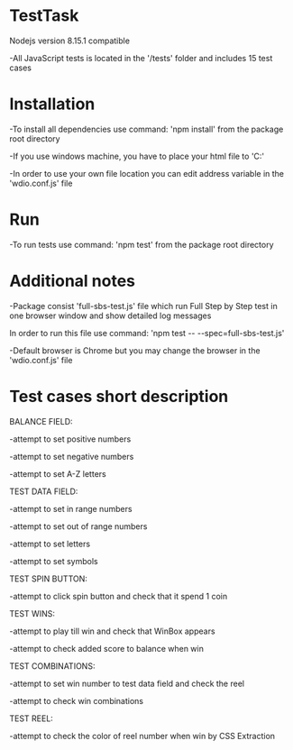 # TestTask

Nodejs version 8.15.1 compatible

-All JavaScript tests is located in the '/tests' folder and includes 15 test cases

# Installation
-To install all dependencies use command: 'npm install' from the package root directory

-If you use windows machine, you have to place your html file to 'C:\'

-In order to use your own file location you can edit address variable in the 'wdio.conf.js' file

# Run
-To run tests use command: 'npm test' from the package root directory

# Additional notes
-Package consist 'full-sbs-test.js' file which run Full Step by Step test in one browser window and show detailed log messages

In order to run this file use command: 'npm test -- --spec=full-sbs-test.js'

-Default browser is Chrome but you may change the browser in the 'wdio.conf.js' file

# Test cases short description
BALANCE FIELD:

-attempt to set positive numbers

-attempt to set negative numbers

-attempt to set A-Z letters

TEST DATA FIELD:

-attempt to set in range numbers

-attempt to set out of range numbers

-attempt to set letters

-attempt to set symbols

TEST SPIN BUTTON:

-attempt to click spin button and check that it spend 1 coin

TEST WINS:

-attempt to play till win and check that WinBox appears

-attempt to check added score to balance when win

TEST COMBINATIONS:

-attempt to set win number to test data field and check the reel

-attempt to check win combinations

TEST REEL:

-attempt to check the color of reel number when win by CSS Extraction


